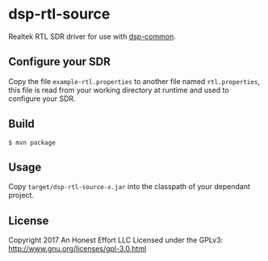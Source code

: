 # dsp-rtl-source
Realtek RTL SDR driver for use with [dsp-common](https://github.com/radiowitness/dsp-common).

## Configure your SDR
Copy the file `example-rtl.properties` to another file named `rtl.properties`,
this file is read from your working directory at runtime and used to configure
your SDR.

## Build
```
$ mvn package
```

## Usage
Copy `target/dsp-rtl-source-x.jar` into the classpath of your dependant project.

## License
Copyright 2017 An Honest Effort LLC
Licensed under the GPLv3: http://www.gnu.org/licenses/gpl-3.0.html
